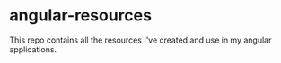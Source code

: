 # angular-resources
This repo contains all the resources I've created and use in my angular applications.
